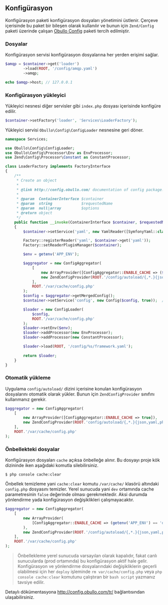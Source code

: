 
## Konfigürasyon

Konfigürasyon paketi konfigürasyon dosyaları yönetimini üstlenir. Çerçeve içerisinde bu paket bir bileşen olarak kullanılır ve bunun için `Zend/Config` paketi üzerinde çalışan <a href="http://config.obullo.com/">Obullo Config</a> paketi tercih edilmiştir.

### Dosyalar

Konfigürasyon servisi konfigürasyon dosyalarına her yerden erişimi sağlar.

```php
$amqp = $container->get('loader')
        ->load(ROOT, '/config/amqp.yaml')
        ->amqp;

echo $amqp->host; // 127.0.0.1
```

### Konfigürasyon yükleyici

Yükleyici nesnesi diğer servisler gibi `index.php` dosyası içerisinde konfigüre edilir. 

```php
$container->setFactory('loader', 'Services\LoaderFactory');
```

Yükleyici servisi `Obullo\Config\ConfigLoader` nesnesine geri döner.

```php
namespace Services;

use Obullo\Config\ConfigLoader;
use Obullo\Config\Processor\Env as EnvProcessor;
use Zend\Config\Processor\Constant as ConstantProcessor;

class LoaderFactory implements FactoryInterface
{
    /**
     * Create an object
     *
     * @link http://config.obullo.com/ documentation of config package.
     * 
     * @param  ContainerInterface $container
     * @param  string             $requestedName
     * @param  null|array         $options
     * @return object
     */
    public function __invoke(ContainerInterface $container, $requestedName, array $options = null)
    {
        $container->setService('yaml', new YamlReader([SymfonyYaml::class, 'parse']));

        Factory::registerReader('yaml', $container->get('yaml'));
        Factory::setReaderPluginManager($container);

        $env = getenv('APP_ENV');

        $aggregator = new ConfigAggregator(
            [
                new ArrayProvider([ConfigAggregator::ENABLE_CACHE => ($env == 'dev') ? false : true ]),
                new ZendConfigProvider(ROOT.'/config/autoload/{,*.}{json,yaml,php}'),
            ],
            ROOT.'/var/cache/config.php'
        );
        $config = $aggregator->getMergedConfig();
        $container->setService('config', new Config($config, true));  // Create global config object

        $loader = new ConfigLoader(
            $config,
            ROOT.'/var/cache/config.php'
        );
        $loader->setEnv($env);
        $loader->addProcessor(new EnvProcessor);
        $loader->addProcessor(new ConstantProcessor);

        $loader->load(ROOT, '/config/%s/framework.yaml');
        
        return $loader;
    }
}
```

### Otomatik yükleme

Uygulama `config/autoload/` dizini içerisine konulan konfigürasyon dosyalarını otomatik olarak yükler. Bunun için `ZendConfigProvider` sınıfını kullanmanız gerekir.

```php
$aggregator = new ConfigAggregator(
    [
        new ArrayProvider([ConfigAggregator::ENABLE_CACHE => true]),
        new ZendConfigProvider(ROOT.'config/autoload/{,*.}{json,yaml,php}'),
    ],
    ROOT.'/var/cache/config.php'
);
```

### Önbellekteki dosyalar

Konfigürasyon dosyaları `cache` açıksa önbelleğe alınır. Bu dosyayı proje kök dizininde iken aşağıdaki komutla silebilirsiniz.

```
$ php console cache:clear
```

Önbellek temizleme yani `cache:clear` komutu `/var/cache/` klasörü altındaki `config.php` dosyasını temizler. Yerel sunucuda yani `dev` ortamında cache parametresinin `false` değerinde olması gerekmektedir. Aksi durumda yönlendirme yada konfigürasyon değişiklikleri çalışmayacaktır.

```php
$aggregator = new ConfigAggregator(
    [
        new ArrayProvider(
            [ConfigAggregator::ENABLE_CACHE => (getenv('APP_ENV') == 'dev') ? false : true ]
        ),
        new ZendConfigProvider(ROOT.'/config/autoload/{,*.}{json,yaml,php}'),
    ],
    ROOT.'/var/cache/config.php'
);
```

> Önbellekleme yerel sunucuda varsayılan olarak kapalıdır, fakat canlı sunucularda (prod ortamında) bu konfigürasyon aktif hale gelir. Konfigürasyon ve yönlendirme dosyalarındaki değişikliklerin geçerli olabilmesi için her `deploy` işleminde `rm var/cache/config.php`  veya `php console cache:clear` komutunu çalıştıran bir `bash script` yazmanız tavsiye edilir. 


Detaylı dökümentasyona <a href="http://config.obullo.com/tr/">http://config.obullo.com/tr/</a> bağlantısından ulaşabilirsiniz.
